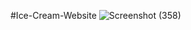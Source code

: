#Ice-Cream-Website
![Screenshot (358)](https://user-images.githubusercontent.com/56202928/128041029-3f956a5d-c61e-448b-862b-3c895173ae7e.png)


